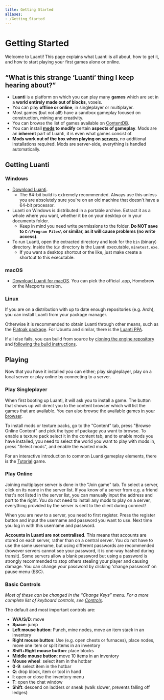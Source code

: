 ```yaml
---
title: Getting Started
aliases:
- /Getting_Started
---
```


# Getting Started

Welcome to Luanti! This page explains what Luanti is all about, how to get it, and how to start playing your first games alone or online.

## “What is this strange ‘Luanti’ thing I keep hearing about?”

* **Luanti** is a platform on which you can play many **games** which are set in a **world entirely made out of blocks**, voxels.
* You can play **offline or online**, in singleplayer or multiplayer.
* Most games (but not all!) have a sandbox gameplay focused on construction, mining and creativity.
* You can browse the list of games available on [ContentDB](https://content.luanti.org/packages/?type=game).
* You can install **[mods](/for-players/mods/) to modify** certain **aspects of gameplay**. Mods are an **inherent** part of Luanti, it is even what games consist of.
* **Mods work out of the box when playing on [servers](/server/)**, no additional installations required. Mods are server-side, everything is handled automatically.

## Getting Luanti

### Windows

* [Download Luanti](https://www.luanti.org/downloads/).
  * The 64-bit build is extremely recommended. Always use this unless you are absolutely sure you're on an old machine that doesn't have a 64-bit processor.
* Luanti on Windows is distributed in a portable archive. Extract it as a whole where you want, whether it be on your desktop or in your documents folder.
  * Keep in mind you need write permissions to the folder. **Do NOT save to `C:\Program Files\` or similar, as it will cause problems (no write access).**
* To run Luanti, open the extracted directory and look for the `bin` (binary) directory. Inside the `bin` directory is the Luanti executable, `minetest.exe`.
  * If you want a desktop shortcut or the like, just make create a shortcut to this executable.

### macOS

* [Download Luanti for macOS](http://www.luanti.org/downloads/). You can pick the official .app, Homebrew or the Macports version.

### Linux

If you are on a distribution with up to date enough repositories (e.g. Arch), you can install Luanti from your package manager.

Otherwise it is recommended to obtain Luanti through other means, such as the [Flatpak package](https://flathub.org/apps/details/net.minetest.Minetest). For Ubuntu and similar, there is the [Luanti PPA](https://launchpad.net/~minetestdevs/+archive/ubuntu/stable).

If all else fails, you can build from source by [cloning the engine repository](https://github.com/luanti-org/luanti) and [following the build instructions](https://github.com/luanti-org/luanti/blob/master/doc/compiling/linux.md).

## Playing

Now that you have it installed you can either; play singleplayer, play on a local server or play online by connecting to a server.

### Play Singleplayer

When first booting up Luanti, it will ask you to install a game. The button that shows up will direct you to the content browser which will list the games that are available. You can also browse the available games [in your browser](https://content.luanti.org/packages/?type=game).

To install mods or texture packs, go to the "Content" tab, press "Browse Online Content" and pick the type of package you want to browse. To enable a texture pack select it in the content tab, and to enable mods you have installed, you need to select the world you want to play with mods in, press "Select mods", and enable the wanted mods.

For an interactive introduction to common Luanti gameplay elements, there is the [Tutorial](https://content.luanti.org/packages/Wuzzy/tutorial/) game.

### Play Online

Joining multiplayer server is done in the "Join game" tab. To select a server, click on its name in the server list. If you know of a server from e.g. a friend that's not listed in the server list, you can manually input the address and port to the right. You do not need to install any mods to play on a server, everything provided by the server is sent to the client during connect!

When you are new to a server, you need to first register. Press the register button and input the username and password you want to use. Next time you log in with this username and password.

**Accounts in Luanti are not centralised.** This means that accounts are stored on each server, rather than on a central server. You do not have to use the same username, but using different passwords are recommended (however servers cannot see your password, it is one-way hashed during transit). Some servers allow a blank password but using a password is strongly recommended to stop others stealing your player and causing damage. You can change your password by clicking 'change password' on pause menu (ESC).

### Basic Controls

_Most of these can be changed in the “Change Keys” menu. For a more complete list of keyboard controls, see [Controls](/for-players/controls/)._

The default and most important controls are:

* **W/A/S/D**: move
* **Space**: jump
* **Left mouse button**: Punch, mine nodes, move an item stack in an inventory
* **Right mouse button**: Use (e.g. open chests or furnaces), place nodes, move one item or split items in an inventory
* **Shift**+**Right mouse button**: place blocks
* **Middle mouse button**: move 10 items in an inventory
* **Mouse wheel**: select item in the hotbar
* **0**-**9**: select item in the hotbar
* **Q**: drop block, item or tool in hand
* **I**: open or close the inventory menu
* **T**: open the chat window
* **Shift**: descend on ladders or sneak (walk slower, prevents falling off ledges)
